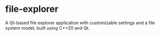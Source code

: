 # file-explorer
A Qt-based file explorer application with customizable settings and a file system model, built using C++20 and Qt.
